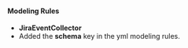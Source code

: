 
#### Modeling Rules
- **JiraEventCollector**
- Added the **schema** key in the yml modeling rules.
